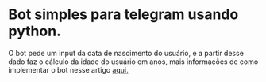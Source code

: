 # Bot simples para telegram usando python.

O bot pede um input da data de nascimento do usuário, e a partir desse dado faz o cálculo da idade do usuário em anos, mais informações de como implementar o bot nesse artigo [aqui.](https://bit.ly/3WAZ2fE)